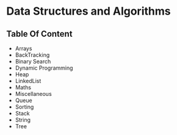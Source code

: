 # Data Structures and Algorithms
## Table Of Content

* Arrays
* BackTracking
* Binary Search
* Dynamic Programming
* Heap
* LinkedList
* Maths
* Miscellaneous
* Queue
* Sorting
* Stack
* String
* Tree

